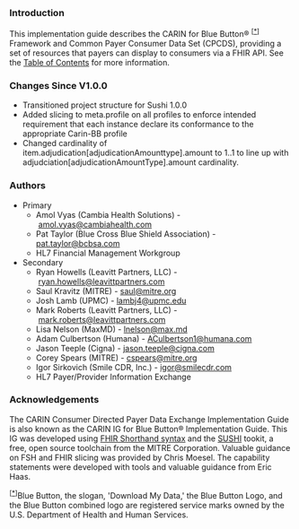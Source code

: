 <p>&nbsp;</p>
<h3>Introduction</h3>
<p>This implementation guide describes the CARIN for Blue Button&reg; <sup>[<a href="#ftn.id1" name="id1">*</a>]</sup> Framework and Common Payer Consumer Data Set (CPCDS), providing a set of resources that payers can display to consumers via a FHIR API. See the <a href="toc.html">Table of Contents</a> for more information.</p>
<h3>Changes Since V1.0.0</h3>
<ul>
<li>Transitioned project structure for Sushi 1.0.0</li>
<li>Added slicing to meta.profile on all profiles to enforce intended requirement that each instance declare its conformance to the appropriate Carin-BB profile </li>
<li>Changed cardinality of item.adjudication[adjudicationAmounttype].amount to 1..1 to line up with adjudciation[adjudicationAmountType].amount cardinality.</li>
</ul>
<h3>Authors</h3>
<ul>
<li>Primary
<ul>
<li>Amol Vyas (Cambia Health Solutions) -&nbsp;<a href="mailto:amol.vyas@cambiahealth.com">amol.vyas@cambiahealth.com</a></li>
<li>Pat Taylor (Blue Cross Blue Shield Association) - <a href="mailto:pat.taylor@bcbsa.com">pat.taylor@bcbsa.com</a></li>
<li>HL7 Financial Management Workgroup</li>
</ul>
</li>
<li>Secondary
<ul>
<li>Ryan Howells (Leavitt Partners, LLC) -&nbsp;<a href="mailto:ryan.howells@leavittpartners.com">ryan.howells@leavittpartners.com</a></li>
<li>Saul Kravitz (MITRE) -&nbsp;<a href="mailto:saul@mitre.org">saul@mitre.org</a></li>
<li>Josh Lamb (UPMC) -&nbsp;<a href="mailto:igor@smilecdr.com">lambj4@upmc.edu</a></li> 
<li>Mark Roberts (Leavitt Partners, LLC) -&nbsp;<a href="mailto:mark.roberts@leavittpartners.com">mark.roberts@leavittpartners.com</a></li>
<li>Lisa Nelson (MaxMD) -&nbsp;<a href="mailto:lnelson@max.md">lnelson@max.md</a></li>
<li>Adam Culbertson (Humana) -&nbsp;<a href="mailto:ACulbertson1@humana.com">ACulbertson1@humana.com</a></li>
<li>Jason Teeple (Cigna) -&nbsp;<a href="mailto:jason.teeple@cigna.com">jason.teeple@cigna.com</a></li>
<li>Corey Spears (MITRE) -&nbsp;<a href="mailto:cspears@mitre.org">cspears@mitre.org</a></li>   
<li>Igor Sirkovich (Smile CDR, Inc.) -&nbsp;<a href="mailto:igor@smilecdr.com">igor@smilecdr.com</a></li>   
<li>HL7 Payer/Provider Information Exchange</li>
</ul>
</li>
</ul>
<h3>Acknowledgements</h3>
<p>The CARIN Consumer Directed Payer Data Exchange Implementation Guide is also known as the CARIN IG for Blue Button&reg; Implementation Guide. This IG was developed using <a href="https://build.fhir.org/ig/HL7/fhir-shorthand/">FHIR Shorthand syntax</a> and the <a href="https://github.com/FHIR/sushi">SUSHI</a> tookit, a free, open source toolchain from the MITRE Corporation. Valuable guidance on FSH and FHIR slicing was provided by Chris Moesel. The capability statements were developed with tools and valuable guidance from Eric Haas.</p>
<div class="footnote"><sup>[<a href="#id1" name="ftn.id1">*</a>]</sup>Blue Button, the slogan, 'Download My Data,' the Blue Button Logo, and the Blue Button combined logo are registered service marks owned by the U.S. Department of Health and Human Services.</div>